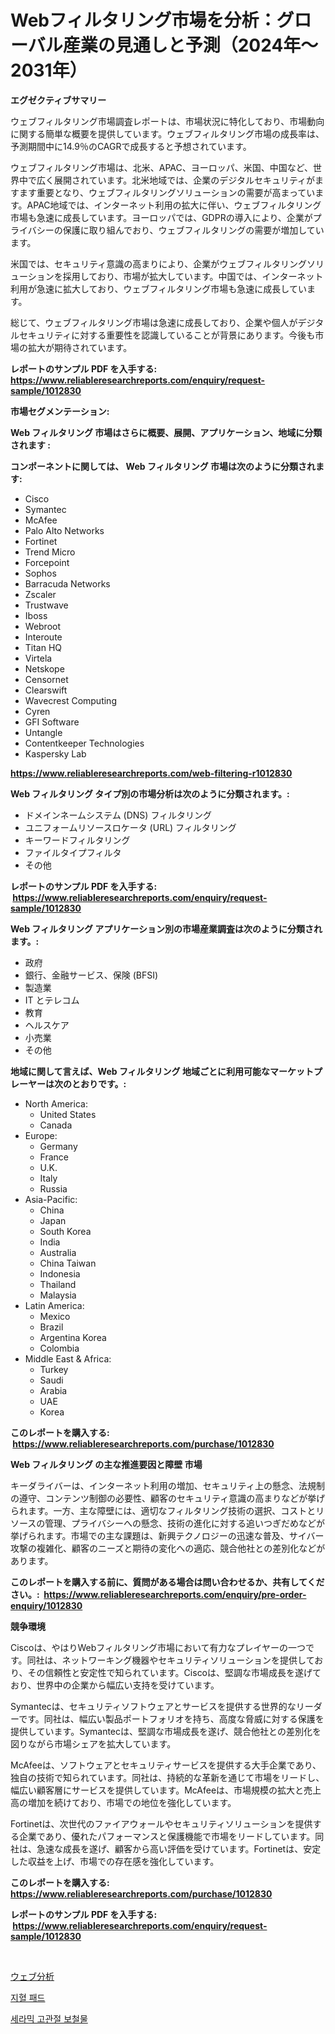 <p><h1>Webフィルタリング市場を分析：グローバル産業の見通しと予測（2024年〜2031年）</h1></p><p><strong>エグゼクティブサマリー</strong></p>
<p><p>ウェブフィルタリング市場調査レポートは、市場状況に特化しており、市場動向に関する簡単な概要を提供しています。ウェブフィルタリング市場の成長率は、予測期間中に14.9％のCAGRで成長すると予想されています。</p><p>ウェブフィルタリング市場は、北米、APAC、ヨーロッパ、米国、中国など、世界中で広く展開されています。北米地域では、企業のデジタルセキュリティがますます重要となり、ウェブフィルタリングソリューションの需要が高まっています。APAC地域では、インターネット利用の拡大に伴い、ウェブフィルタリング市場も急速に成長しています。ヨーロッパでは、GDPRの導入により、企業がプライバシーの保護に取り組んでおり、ウェブフィルタリングの需要が増加しています。</p><p>米国では、セキュリティ意識の高まりにより、企業がウェブフィルタリングソリューションを採用しており、市場が拡大しています。中国では、インターネット利用が急速に拡大しており、ウェブフィルタリング市場も急速に成長しています。</p><p>総じて、ウェブフィルタリング市場は急速に成長しており、企業や個人がデジタルセキュリティに対する重要性を認識していることが背景にあります。今後も市場の拡大が期待されています。</p></p>
<p><strong>レポートのサンプル PDF を入手する: <a href="https://www.reliableresearchreports.com/enquiry/request-sample/1012830">https://www.reliableresearchreports.com/enquiry/request-sample/1012830</a></strong></p>
<p><strong>市場セグメンテーション:</strong></p>
<p><strong> Web フィルタリング 市場はさらに概要、展開、アプリケーション、地域に分類されます :</strong></p>
<p><strong>コンポーネントに関しては、 Web フィルタリング 市場は次のように分類されます: &nbsp;</strong></p>
<p><ul><li>Cisco</li><li>Symantec</li><li>McAfee</li><li>Palo Alto Networks</li><li>Fortinet</li><li>Trend Micro</li><li>Forcepoint</li><li>Sophos</li><li>Barracuda Networks</li><li>Zscaler</li><li>Trustwave</li><li>Iboss</li><li>Webroot</li><li>Interoute</li><li>Titan HQ</li><li>Virtela</li><li>Netskope</li><li>Censornet</li><li>Clearswift</li><li>Wavecrest Computing</li><li>Cyren</li><li>GFI Software</li><li>Untangle</li><li>Contentkeeper Technologies</li><li>Kaspersky Lab</li></ul></p>
<p><strong><a href="https://www.reliableresearchreports.com/web-filtering-r1012830">https://www.reliableresearchreports.com/web-filtering-r1012830</a></strong></p>
<p><strong> Web フィルタリング タイプ別の市場分析は次のように分類されます。:</strong></p>
<p><ul><li>ドメインネームシステム (DNS) フィルタリング</li><li>ユニフォームリソースロケータ (URL) フィルタリング</li><li>キーワードフィルタリング</li><li>ファイルタイプフィルタ</li><li>その他</li></ul></p>
<p><strong>レポートのサンプル PDF を入手する: &nbsp;<a href="https://www.reliableresearchreports.com/enquiry/request-sample/1012830">https://www.reliableresearchreports.com/enquiry/request-sample/1012830</a></strong></p>
<p><strong> Web フィルタリング アプリケーション別の市場産業調査は次のように分類されます。:</strong></p>
<p><ul><li>政府</li><li>銀行、金融サービス、保険 (BFSI)</li><li>製造業</li><li>IT とテレコム</li><li>教育</li><li>ヘルスケア</li><li>小売業</li><li>その他</li></ul></p>
<p><strong>地域に関して言えば、Web フィルタリング 地域ごとに利用可能なマーケットプレーヤーは次のとおりです。:</strong></p>
<p><ul>
    <li>
        North America:
        <ul>
            <li>United States</li>
            <li>Canada</li>
        </ul>
    </li>
    <li>
        Europe:
        <ul>
            <li>Germany</li>
            <li>France</li>
            <li>U.K.</li>
            <li>Italy</li>
            <li>Russia</li>
        </ul>
    </li>
    <li>
        Asia-Pacific:
        <ul>
            <li>China</li>
            <li>Japan</li>
            <li>South Korea</li>
            <li>India</li>
            <li>Australia</li>
            <li>China Taiwan</li>
            <li>Indonesia</li>
            <li>Thailand</li>
            <li>Malaysia</li>
        </ul>
    </li>
    <li>
        Latin America:
        <ul>
            <li>Mexico</li>
            <li>Brazil</li>
            <li>Argentina Korea</li>
            <li>Colombia</li>
        </ul>
    </li>
    <li>
        Middle East & Africa:
        <ul>
            <li>Turkey</li>
            <li>Saudi</li>
            <li>Arabia</li>
            <li>UAE</li>
            <li>Korea</li>
        </ul>
    </li>
    </ul></p>
<p><strong>このレポートを購入する: &nbsp;<a href="https://www.reliableresearchreports.com/purchase/1012830">https://www.reliableresearchreports.com/purchase/1012830</a></strong></p>
<p><strong>Web フィルタリング の主な推進要因と障壁 市場</strong></p>
<p><p>キーダライバーは、インターネット利用の増加、セキュリティ上の懸念、法規制の遵守、コンテンツ制御の必要性、顧客のセキュリティ意識の高まりなどが挙げられます。一方、主な障壁には、適切なフィルタリング技術の選択、コストとリソースの管理、プライバシーへの懸念、技術の進化に対する追いつぎだめなどが挙げられます。市場での主な課題は、新興テクノロジーの迅速な普及、サイバー攻撃の複雑化、顧客のニーズと期待の変化への適応、競合他社との差別化などがあります。</p></p>
<p><strong>このレポートを購入する前に、質問がある場合は問い合わせるか、共有してください。:&nbsp; <a href="https://www.reliableresearchreports.com/enquiry/pre-order-enquiry/1012830">https://www.reliableresearchreports.com/enquiry/pre-order-enquiry/1012830</a></strong></p>
<p><strong>競争環境</strong></p>
<p><p>Ciscoは、やはりWebフィルタリング市場において有力なプレイヤーの一つです。同社は、ネットワーキング機器やセキュリティソリューションを提供しており、その信頼性と安定性で知られています。Ciscoは、堅調な市場成長を遂げており、世界中の企業から幅広い支持を受けています。</p><p>Symantecは、セキュリティソフトウェアとサービスを提供する世界的なリーダーです。同社は、幅広い製品ポートフォリオを持ち、高度な脅威に対する保護を提供しています。Symantecは、堅調な市場成長を遂げ、競合他社との差別化を図りながら市場シェアを拡大しています。</p><p>McAfeeは、ソフトウェアとセキュリティサービスを提供する大手企業であり、独自の技術で知られています。同社は、持続的な革新を通じて市場をリードし、幅広い顧客層にサービスを提供しています。McAfeeは、市場規模の拡大と売上高の増加を続けており、市場での地位を強化しています。</p><p>Fortinetは、次世代のファイアウォールやセキュリティソリューションを提供する企業であり、優れたパフォーマンスと保護機能で市場をリードしています。同社は、急速な成長を遂げ、顧客から高い評価を受けています。Fortinetは、安定した収益を上げ、市場での存在感を強化しています。</p></p>
<p><strong>このレポートを購入する: &nbsp; <a href="https://www.reliableresearchreports.com/purchase/1012830">https://www.reliableresearchreports.com/purchase/1012830</a></strong></p>
<p><strong>レポートのサンプル PDF を入手する: &nbsp;<a href="https://www.reliableresearchreports.com/enquiry/request-sample/1012830">https://www.reliableresearchreports.com/enquiry/request-sample/1012830</a></strong><strong></strong></p>
<p>&nbsp;</p>
<p><p><a href="https://github.com/EthanMorar2011/Market-Research-Report-List-1/blob/main/246858020800.md">ウェブ分析</a></p><p><a href="https://github.com/wallacBahrtyinger567686/Market-Research-Report-List-1/blob/main/611752419268.md">지혈 패드</a></p><p><a href="https://github.com/WilburKihn5676/Market-Research-Report-List-1/blob/main/616350719267.md">세라믹 고관절 보철물</a></p></p>